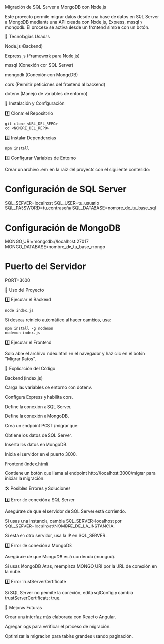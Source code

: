 Migración de SQL Server a MongoDB con Node.js

Este proyecto permite migrar datos desde una base de datos en SQL Server a MongoDB mediante una API creada con Node.js, Express, mssql y mongodb. El proceso se activa desde un frontend simple con un botón.

🚀 Tecnologías Usadas

Node.js (Backend)

Express.js (Framework para Node.js)

mssql (Conexión con SQL Server)

mongodb (Conexión con MongoDB)

cors (Permitir peticiones del frontend al backend)

dotenv (Manejo de variables de entorno)

📌 Instalación y Configuración

1️⃣ Clonar el Repositorio

    git clone <URL_DEL_REPO>
    cd <NOMBRE_DEL_REPO>

2️⃣ Instalar Dependencias

    npm install

3️⃣ Configurar Variables de Entorno

Crear un archivo .env en la raiz del proyecto con el siguiente contenido:

# Configuración de SQL Server
SQL_SERVER=localhost
SQL_USER=tu_usuario
SQL_PASSWORD=tu_contraseña
SQL_DATABASE=nombre_de_tu_base_sql

# Configuración de MongoDB
MONGO_URI=mongodb://localhost:27017
MONGO_DATABASE=nombre_de_tu_base_mongo

# Puerto del Servidor
PORT=3000

🔧 Uso del Proyecto

1️⃣ Ejecutar el Backend

    node index.js

Si deseas reinicio automático al hacer cambios, usa:

    npm install -g nodemon
    nodemon index.js

2️⃣ Ejecutar el Frontend

Solo abre el archivo index.html en el navegador y haz clic en el botón "Migrar Datos".

📜 Explicación del Código

Backend (index.js)

Carga las variables de entorno con dotenv.

Configura Express y habilita cors.

Define la conexión a SQL Server.

Define la conexión a MongoDB.

Crea un endpoint POST /migrar que:

Obtiene los datos de SQL Server.

Inserta los datos en MongoDB.

Inicia el servidor en el puerto 3000.

Frontend (index.html)

Contiene un botón que llama al endpoint http://localhost:3000/migrar para iniciar la migración.

🛠️ Posibles Errores y Soluciones

1️⃣ Error de conexión a SQL Server

Asegúrate de que el servidor de SQL Server está corriendo.

Si usas una instancia, cambia SQL_SERVER=localhost por SQL_SERVER=localhost\NOMBRE_DE_LA_INSTANCIA.

Si está en otro servidor, usa la IP en SQL_SERVER.

2️⃣ Error de conexión a MongoDB

Asegúrate de que MongoDB está corriendo (mongod).

Si usas MongoDB Atlas, reemplaza MONGO_URI por la URL de conexión en la nube.

3️⃣ Error trustServerCertificate

Si SQL Server no permite la conexión, edita sqlConfig y cambia trustServerCertificate: true.

📌 Mejoras Futuras

Crear una interfaz más elaborada con React o Angular.

Agregar logs para verificar el proceso de migración.

Optimizar la migración para tablas grandes usando paginación.

